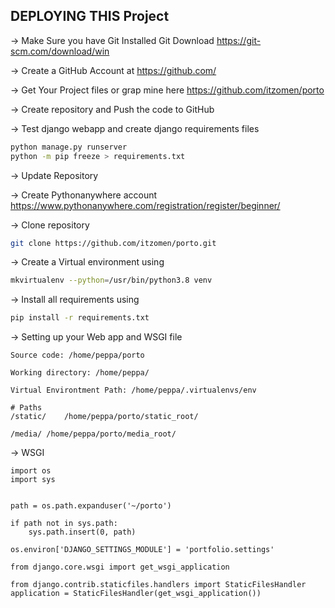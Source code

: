 ## DEPLOYING THIS Project

-> Make Sure you have Git Installed
Git Download
https://git-scm.com/download/win

-> Create a GitHub Account at
https://github.com/

-> Get Your Project files or grap mine here
https://github.com/itzomen/porto

-> Create repository and Push the code to GitHub

-> Test django webapp and create django requirements files
``` bash
python manage.py runserver
python -m pip freeze > requirements.txt
```

-> Update Repository

-> Create Pythonanywhere account
https://www.pythonanywhere.com/registration/register/beginner/

-> Clone repository
``` bash
git clone https://github.com/itzomen/porto.git
```

-> Create a Virtual environment using
``` bash
mkvirtualenv --python=/usr/bin/python3.8 venv
```

-> Install all requirements using
``` bash
pip install -r requirements.txt
```
-> Setting up your Web app and WSGI file

```
Source code: /home/peppa/porto

Working directory: /home/peppa/

Virtual Environtment Path: /home/peppa/.virtualenvs/env

# Paths
/static/	/home/peppa/porto/static_root/

/media/	/home/peppa/porto/media_root/

```
-> WSGI
```
import os
import sys


path = os.path.expanduser('~/porto')

if path not in sys.path:
    sys.path.insert(0, path)

os.environ['DJANGO_SETTINGS_MODULE'] = 'portfolio.settings'

from django.core.wsgi import get_wsgi_application

from django.contrib.staticfiles.handlers import StaticFilesHandler
application = StaticFilesHandler(get_wsgi_application())

```